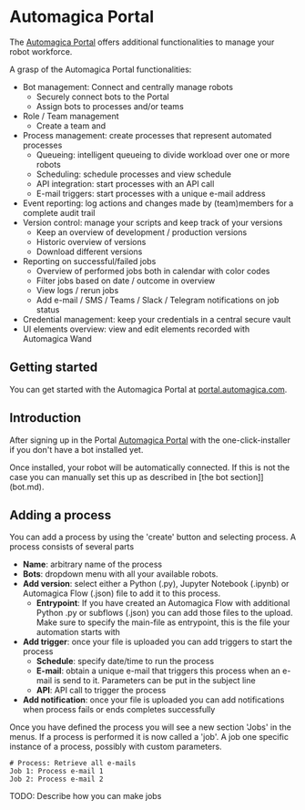 # Automagica Portal

The [Automagica Portal](https://www.portal.automagica.com) offers additional functionalities to manage your robot workforce. 

A grasp of the Automagica Portal functionalities:

- Bot management: Connect and centrally manage robots
  - Securely connect bots to the Portal
  - Assign bots to processes and/or teams
- Role / Team management
  - Create a team and 
- Process management: create processes that represent automated processes
  - Queueing: intelligent queueing to divide workload over one or more robots
  - Scheduling: schedule processes and view schedule
  - API integration: start processes with an API call
  - E-mail triggers: start processes with a unique e-mail address
- Event reporting: log actions and changes made by (team)members for a complete audit trail
- Version control: manage your scripts and keep track of your versions
  - Keep an overview of development / production versions
  - Historic overview of versions 
  - Download different versions
- Reporting on successful/failed jobs
  - Overview of performed jobs both in calendar with color codes
  - Filter jobs based on date / outcome in overview
  - View logs / rerun jobs
  - Add e-mail / SMS / Teams / Slack / Telegram notifications on job status
- Credential management: keep your credentials in a central secure vault
- UI elements overview: view and edit elements recorded with Automagica Wand

## Getting started

You can get started with the Automagica Portal at [portal.automagica.com](https://portal.automagica.com).

## Introduction

After signing up in the Portal [Automagica Portal](https://www.portal.automagica.com) with the one-click-installer if you don't have a bot installed yet.

Once installed, your robot will be automatically connected. If this is not the case you can manually set this up as described in [the bot section]](bot.md).

## Adding a process

You can add a process by using the 'create' button and selecting process. A process consists of several parts

-   __Name__: arbitrary name of the process
-   __Bots__: dropdown menu with all your available robots.
-   __Add version__: select either a Python (.py), Jupyter Notebook (.ipynb) or Automagica Flow (.json) file to add it to this process. 
    -   __Entrypoint__: If you have created an Automagica Flow with additional Python .py or subflows (.json) you can add those files to the upload. Make sure to specify the main-file as entrypoint, this is the file your automation starts with
-   __Add trigger__: once your file is uploaded you can add triggers to start the process
    -   __Schedule__: specify date/time to run the process
    -   __E-mail__: obtain a unique e-mail that triggers this process when an e-mail is send to it. Parameters can be put in the subject line
    -   __API__: API call to trigger the process
-   __Add notification__: once your file is uploaded you can add notifications when process fails or ends completes successfully

Once you have defined the process you will see a new section 'Jobs' in the menus. If a process is performed it is now called a 'job'.
A job one specific instance of a process, possibly with custom parameters.

```
# Process: Retrieve all e-mails
Job 1: Process e-mail 1
Job 2: Process e-mail 2 
```

TODO: Describe how you can make jobs